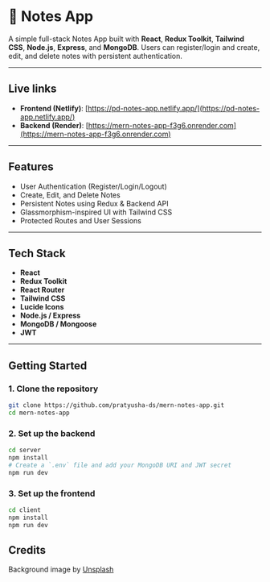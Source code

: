 # 📝 Notes App

A simple full-stack Notes App built with **React**, **Redux Toolkit**, **Tailwind CSS**, **Node.js**, **Express**, and **MongoDB**. Users can register/login and create, edit, and delete notes with persistent authentication.

---

## Live links

- **Frontend (Netlify)**: [https://pd-notes-app.netlify.app/](https://pd-notes-app.netlify.app/)
- **Backend (Render)**: [https://mern-notes-app-f3g6.onrender.com](https://mern-notes-app-f3g6.onrender.com)

---

## Features

- User Authentication (Register/Login/Logout)
- Create, Edit, and Delete Notes
- Persistent Notes using Redux & Backend API
- Glassmorphism-inspired UI with Tailwind CSS
- Protected Routes and User Sessions

---

## Tech Stack

- **React**
- **Redux Toolkit**
- **React Router**
- **Tailwind CSS**
- **Lucide Icons**
- **Node.js / Express**
- **MongoDB / Mongoose**
- **JWT**

---

## Getting Started

### 1. Clone the repository

```bash
git clone https://github.com/pratyusha-ds/mern-notes-app.git
cd mern-notes-app
```

### 2. Set up the backend

```bash
cd server
npm install
# Create a `.env` file and add your MongoDB URI and JWT secret
npm run dev
```

### 3. Set up the frontend

```bash
cd client
npm install
npm run dev
```

## Credits

Background image by [Unsplash](https://unsplash.com/photos/blue-and-black-pen-beside-orange-sticky-notes-I3urDa6z2_4)
